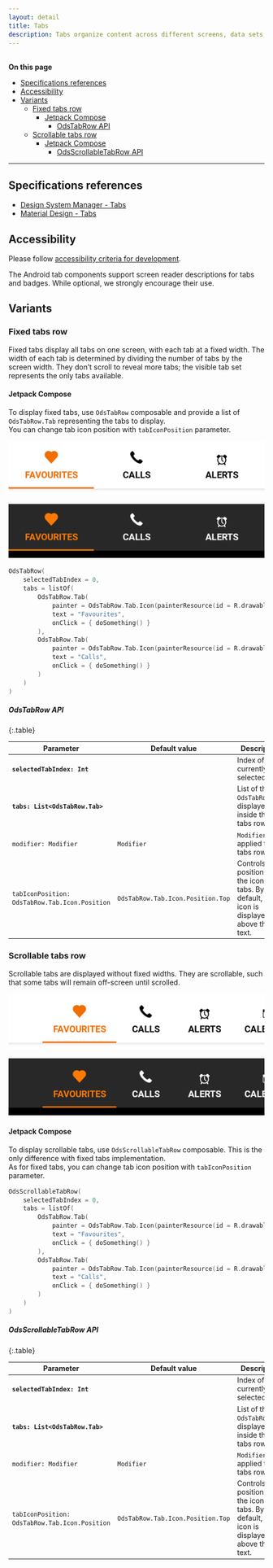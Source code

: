 ```yaml
---
layout: detail
title: Tabs
description: Tabs organize content across different screens, data sets, and other interactions.
---
```


<br>**On this page**

* [Specifications references](#specifications-references)
* [Accessibility](#accessibility)
* [Variants](#variants)
    * [Fixed tabs row](#fixed-tabs-row)
        * [Jetpack Compose](#jetpack-compose)
            * [OdsTabRow API](#odstabrow-api)
    * [Scrollable tabs row](#scrollable-tabs-row)
        * [Jetpack Compose](#jetpack-compose-1)
            * [OdsScrollableTabRow API](#odsscrollabletabrow-api)

---

## Specifications references

- [Design System Manager - Tabs](https://system.design.orange.com/0c1af118d/p/513d27-tabs/b/50cb71)
- [Material Design - Tabs](https://material.io/components/tabs/)

## Accessibility

Please follow [accessibility criteria for development](https://a11y-guidelines.orange.com/en/mobile/android/development/).

The Android tab components support screen reader descriptions for tabs and
badges. While optional, we strongly encourage their use.

## Variants

### Fixed tabs row

Fixed tabs display all tabs on one screen, with each tab at a fixed width. The
width of each tab is determined by dividing the number of tabs by the screen
width. They don’t scroll to reveal more tabs; the visible tab set represents the
only tabs available.

#### Jetpack Compose

To display fixed tabs, use `OdsTabRow` composable and provide a list of `OdsTabRow.Tab` representing the tabs to display.  
You can change tab icon position with `tabIconPosition` parameter.

![Fixed tabs light](images/tabs_fixed_light.png)

![Fixed tabs dark](images/tabs_fixed_dark.png)

```kotlin
OdsTabRow(
    selectedTabIndex = 0,
    tabs = listOf(
        OdsTabRow.Tab(
            painter = OdsTabRow.Tab.Icon(painterResource(id = R.drawable.ic_heart)),
            text = "Favourites",
            onClick = { doSomething() }
        ),
        OdsTabRow.Tab(
            painter = OdsTabRow.Tab.Icon(painterResource(id = R.drawable.ic_call)),
            text = "Calls",
            onClick = { doSomething() }
        )
    )
)
```

##### OdsTabRow API

<div class="table-responsive" markdown="1">

{:.table}

| Parameter                                      | Default&nbsp;value                | Description                                                                                      |
|------------------------------------------------|-----------------------------------|--------------------------------------------------------------------------------------------------|
| <b>`selectedTabIndex: Int`</b>                 |                                   | Index of the currently selected tab                                                              |
| <b>`tabs: List<OdsTabRow.Tab>`</b>             |                                   | List of the `OdsTabRow.Tab` displayed inside this tabs row                                       |
| `modifier: Modifier`                           | `Modifier`                        | `Modifier` applied to the tabs row                                                               |
| `tabIconPosition: OdsTabRow.Tab.Icon.Position` | `OdsTabRow.Tab.Icon.Position.Top` | Controls the position of the icon in the tabs. By default, the icon is displayed above the text. |

</div>

### Scrollable tabs row

Scrollable tabs are displayed without fixed widths. They are scrollable, such
that some tabs will remain off-screen until scrolled.

![Scrollable tabs light](images/tabs_scrollable_light.png)

![Scrollable tabs dark](images/tabs_scrollable_dark.png)

#### Jetpack Compose

To display scrollable tabs, use `OdsScrollableTabRow` composable. This is the only difference with fixed tabs implementation.  
As for fixed tabs, you can change tab icon position with `tabIconPosition` parameter.

```kotlin
OdsScrollableTabRow(
    selectedTabIndex = 0,
    tabs = listOf(
        OdsTabRow.Tab(
            painter = OdsTabRow.Tab.Icon(painterResource(id = R.drawable.ic_heart)),
            text = "Favourites",
            onClick = { doSomething() }
        ),
        OdsTabRow.Tab(
            painter = OdsTabRow.Tab.Icon(painterResource(id = R.drawable.ic_call)),
            text = "Calls",
            onClick = { doSomething() }
        )
    )
)
```

##### OdsScrollableTabRow API

<div class="table-responsive" markdown="1">

{:.table}

| Parameter                                      | Default&nbsp;value                | Description                                                                                      |
|------------------------------------------------|-----------------------------------|--------------------------------------------------------------------------------------------------|
| <b>`selectedTabIndex: Int`</b>                 |                                   | Index of the currently selected tab                                                              |
| <b>`tabs: List<OdsTabRow.Tab>`</b>             |                                   | List of the `OdsTabRow.Tab` displayed inside this tabs row                                       |
| `modifier: Modifier`                           | `Modifier`                        | `Modifier` applied to the tabs row                                                               |
| `tabIconPosition: OdsTabRow.Tab.Icon.Position` | `OdsTabRow.Tab.Icon.Position.Top` | Controls the position of the icon in the tabs. By default, the icon is displayed above the text. |

</div>
